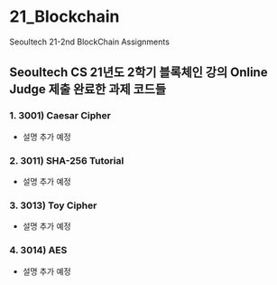 # 21_Blockchain
Seoultech 21-2nd BlockChain Assignments

## Seoultech CS 21년도 2학기 블록체인 강의 Online Judge 제출 완료한 과제 코드들

### 1. 3001) Caesar Cipher
- 설명 추가 예정

### 2. 3011) SHA-256 Tutorial
- 설명 추가 예정

### 3. 3013) Toy Cipher
- 설명 추가 예정

### 4. 3014) AES
- 설명 추가 예정









